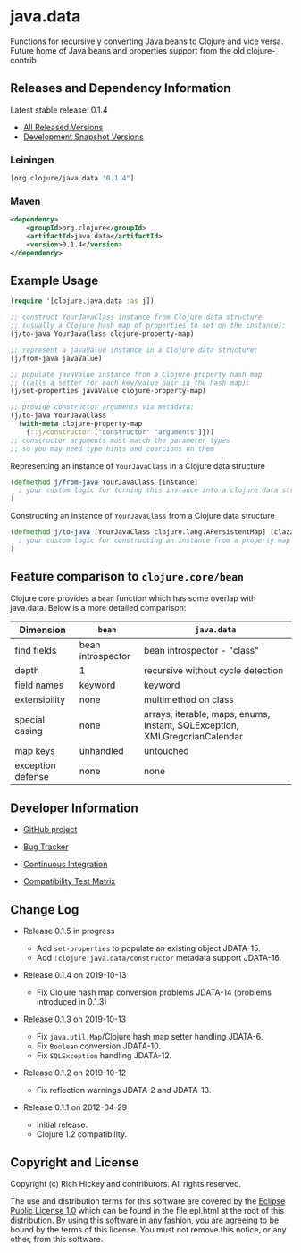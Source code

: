 # java.data

Functions for recursively converting Java beans to Clojure and vice
versa. Future home of Java beans and properties support from the old
clojure-contrib

## Releases and Dependency Information

Latest stable release: 0.1.4

* [All Released Versions](http://search.maven.org/#search%7Cga%7C1%7Corg.clojure%20java.data)
* [Development Snapshot Versions](https://repository.sonatype.org/index.html#nexus-search;gav~org.clojure~java.data~~~)

### Leiningen

```clojure
[org.clojure/java.data "0.1.4"]
```

### Maven

```xml
<dependency>
    <groupId>org.clojure</groupId>
    <artifactId>java.data</artifactId>
    <version>0.1.4</version>
</dependency>
```

## Example Usage

```clojure
(require '[clojure.java.data :as j])

;; construct YourJavaClass instance from Clojure data structure
;; (usually a Clojure hash map of properties to set on the instance):
(j/to-java YourJavaClass clojure-property-map)

;; represent a javaValue instance in a Clojure data structure:
(j/from-java javaValue)

;; populate javaValue instance from a Clojure property hash map
;; (calls a setter for each key/value pair in the hash map):
(j/set-properties javaValue clojure-property-map)

;; provide constructor arguments via metadata:
(j/to-java YourJavaClass
  (with-meta clojure-property-map
    {::j/constructor ["constructor" "arguments"]}))
;; constructor arguments must match the parameter types
;; so you may need type hints and coercions on them
```

Representing an instance of `YourJavaClass` in a Clojure data structure

```clojure
(defmethod j/from-java YourJavaClass [instance]
  ; your custom logic for turning this instance into a clojure data structure
)
```

Constructing an instance of `YourJavaClass` from a Clojure data structure

```clojure
(defmethod j/to-java [YourJavaClass clojure.lang.APersistentMap] [clazz props]
  ; your custom logic for constructing an instance from a property map
)
```

## Feature comparison to `clojure.core/bean`

Clojure core provides a `bean` function which has some overlap with java.data. Below is a more detailed comparison:

Dimension | `bean` | `java.data`
-- | ------ | -----------
find fields	| bean introspector	| bean introspector -  "class"
depth       | 1	                | recursive without cycle detection
field names	| keyword           | keyword
extensibility | none            | multimethod on class
special casing | none           | arrays, iterable, maps, enums, Instant, SQLException, XMLGregorianCalendar
map keys    | unhandled	        | untouched
exception defense | none        | none

## Developer Information

* [GitHub project](https://github.com/clojure/java.data)

* [Bug Tracker](http://dev.clojure.org/jira/browse/JDATA)

* [Continuous Integration](http://build.clojure.org/job/java.data/)

* [Compatibility Test Matrix](http://build.clojure.org/job/java.data-test-matrix/)

## Change Log

* Release 0.1.5 in progress
  * Add `set-properties` to populate an existing object JDATA-15.
  * Add `:clojure.java.data/constructor` metadata support JDATA-16.

* Release 0.1.4 on 2019-10-13
  * Fix Clojure hash map conversion problems JDATA-14 (problems introduced in 0.1.3)

* Release 0.1.3 on 2019-10-13
  * Fix `java.util.Map`/Clojure hash map setter handling JDATA-6.
  * Fix `Boolean` conversion JDATA-10.
  * Fix `SQLException` handling JDATA-12.

* Release 0.1.2 on 2019-10-12
  * Fix reflection warnings JDATA-2 and JDATA-13.

* Release 0.1.1 on 2012-04-29
  * Initial release.
  * Clojure 1.2 compatibility.

## Copyright and License

Copyright (c) Rich Hickey and contributors. All rights reserved.

The use and distribution terms for this software are covered by the
[Eclipse Public License
1.0](http://opensource.org/licenses/eclipse-1.0.php) which can be
found in the file epl.html at the root of this distribution.  By using
this software in any fashion, you are agreeing to be bound by the
terms of this license. You must not remove this notice, or any other,
from this software.
